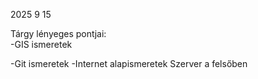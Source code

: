 2025 9 15

Tárgy lényeges pontjai:                                                                                                                                                                                              
-GIS ismeretek

-Git ismeretek
-Internet alapismeretek
Szerver a felsőben
